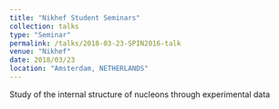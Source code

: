 ```yaml
---
title: "Nikhef Student Seminars"
collection: talks
type: "Seminar"
permalink: /talks/2018-03-23-SPIN2016-talk
venue: "Nikhef"
date: 2018/03/23
location: "Amsterdam, NETHERLANDS"
---
```


Study of the internal structure of nucleons through experimental data
